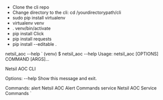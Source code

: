 * Clone the cli repo
* Change directory to the cli: cd /yourdirectorypath/cli
* sudo pip install virtualenv
* virtualenv venv
* . venv/bin/activate
* pip install Click
* pip install requests
* pip install --editable . 

netsil_aoc --help
`
(venv) $ netsil_aoc --help
Usage: netsil_aoc [OPTIONS] COMMAND [ARGS]...

  Netsil AOC CLI

Options:
  --help  Show this message and exit.

Commands:
  alert    Netsil AOC Alert Commands
  service  Netsil AOC Service Commands
`

